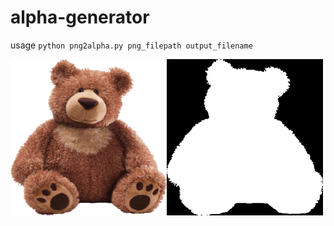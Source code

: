 # alpha-generator
usage ```python png2alpha.py png_filepath output_filename```

<a href="url"><img src="https://github.com/ahsanbarkati/alpha-generator/blob/master/test.png" align="left" height="250" width="250" ></a>
<a href="url"><img src="https://github.com/ahsanbarkati/alpha-generator/blob/master/out.png" align="left" height="250" width="250" ></a>

